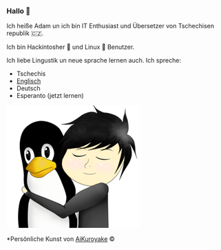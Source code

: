 ### Hallo 👋

Ich heiße Adam un ich bin IT Enthusiast und Übersetzer von Tschechisen republik 🇨🇿.

Ich bin Hackintosher 🍏 und Linux 🐧 Benutzer.

Ich liebe Lingustik un neue sprache lernen auch. Ich spreche:

* Tschechis
* [Englisch](https://github.com/DMNerd/DMNerd/blob/master/README.md)
* Deutsch
* Esperanto (jetzt lernen)

![ILoveTux](https://raw.githubusercontent.com/DMNerd/DMNerd/master/lovetux.png)

*Persönliche Kunst von [AiKuroyake](https://github.com/AiKuroyake) ©